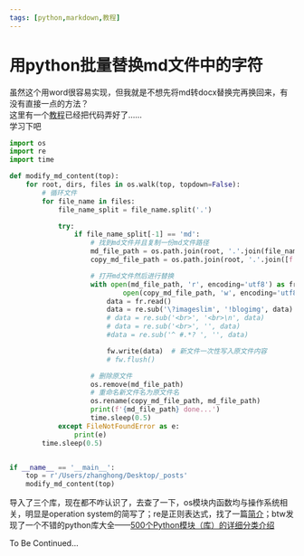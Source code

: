 ```yaml
---
tags: [python,markdown,教程]
---
```


# 用python批量替换md文件中的字符

虽然这个用word很容易实现，但我就是不想先将md转docx替换完再换回来，有没有直接一点的方法？<br />这里有一个[教程](https://blog.zhheo.com/p/369dbf41.html)已经把代码弄好了……<br />学习下吧

```python
import os
import re
import time

def modify_md_content(top):
    for root, dirs, files in os.walk(top, topdown=False):
        # 循环文件
        for file_name in files:
            file_name_split = file_name.split('.')

            try:
                if file_name_split[-1] == 'md':
                    # 找到md文件并且复制一份md文件路径
                    md_file_path = os.path.join(root, '.'.join(file_name_split))
                    copy_md_file_path = os.path.join(root, '.'.join([f'{file_name_split[0]}_copy', file_name_split[1]]))

                    # 打开md文件然后进行替换
                    with open(md_file_path, 'r', encoding='utf8') as fr, \
                            open(copy_md_file_path, 'w', encoding='utf8') as fw:
                        data = fr.read()
                        data = re.sub('\?imageslim', '!blogimg', data)
                        # data = re.sub('<br>', '<br>\n', data)
                        # data = re.sub('<br>', '', data)
                        #data = re.sub('^ #.*? ', '', data)

                        fw.write(data)  # 新文件一次性写入原文件内容
                        # fw.flush()

                    # 删除原文件
                    os.remove(md_file_path)
                    # 重命名新文件名为原文件名
                    os.rename(copy_md_file_path, md_file_path)
                    print(f'{md_file_path} done...')
                    time.sleep(0.5)
            except FileNotFoundError as e:
                print(e)
        time.sleep(0.5)


if __name__ == '__main__':
    top = r'/Users/zhanghong/Desktop/_posts'
    modify_md_content(top)
```

导入了三个库，现在都不咋认识了，去查了一下，os模块内函数均与操作系统相关，明显是operation system的简写了；re是正则表达式，找了一篇[简介](https://www.jb51.net/article/223741.htm)；btw发现了一个不错的python库大全——[500个Python模块（库）的详细分类介绍](https://blog.51cto.com/u_15274949/5016199)

To Be Continued...